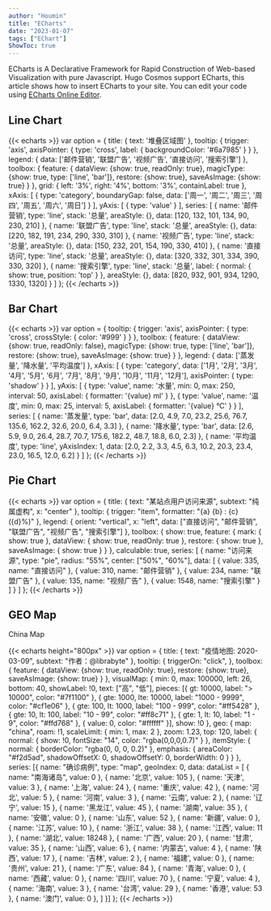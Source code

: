 ```yaml
---
author: "Houmin"
title: "ECharts"
date: "2023-01-07"
tags: ["EChart"]
ShowToc: true
---
```


ECharts is A Declarative Framework for Rapid Construction of Web-based Visualization with pure Javascript. Hugo Cosmos support ECharts, this article shows how to insert ECharts to your site. You can edit your code using [ECharts Online Editor](https://echarts.apache.org/examples/en/editor.html).

## Line Chart

{{< echarts >}}
var option = {
    title: {
        text: '堆叠区域图'
    },
    tooltip: {
        trigger: 'axis',
        axisPointer: {
            type: 'cross',
            label: {
                backgroundColor: '#6a7985'
            }
        }
    },
    legend: {
        data: ['邮件营销', '联盟广告', '视频广告', '直接访问', '搜索引擎']
    },
    toolbox: {
        feature: {
            dataView: {show: true, readOnly: true},
            magicType: {show: true, type: ['line', 'bar']},
            restore: {show: true},
            saveAsImage: {show: true}
        }
    },
    grid: {
        left: '3%',
        right: '4%',
        bottom: '3%',
        containLabel: true
    },
    xAxis: [
        {
            type: 'category',
            boundaryGap: false,
            data: ['周一', '周二', '周三', '周四', '周五', '周六', '周日']
        }
    ],
    yAxis: [
        {
            type: 'value'
        }
    ],
    series: [
        {
            name: '邮件营销',
            type: 'line',
            stack: '总量',
            areaStyle: {},
            data: [120, 132, 101, 134, 90, 230, 210]
        },
        {
            name: '联盟广告',
            type: 'line',
            stack: '总量',
            areaStyle: {},
            data: [220, 182, 191, 234, 290, 330, 310]
        },
        {
            name: '视频广告',
            type: 'line',
            stack: '总量',
            areaStyle: {},
            data: [150, 232, 201, 154, 190, 330, 410]
        },
        {
            name: '直接访问',
            type: 'line',
            stack: '总量',
            areaStyle: {},
            data: [320, 332, 301, 334, 390, 330, 320]
        },
        {
            name: '搜索引擎',
            type: 'line',
            stack: '总量',
            label: {
                normal: {
                    show: true,
                    position: 'top'
                }
            },
            areaStyle: {},
            data: [820, 932, 901, 934, 1290, 1330, 1320]
        }
    ]
};
{{< /echarts >}}

## Bar Chart

{{< echarts >}}
var option = {
    tooltip: {
        trigger: 'axis',
        axisPointer: {
            type: 'cross',
            crossStyle: {
                color: '#999'
            }
        }
    },
    toolbox: {
        feature: {
            dataView: {show: true, readOnly: false},
            magicType: {show: true, type: ['line', 'bar']},
            restore: {show: true},
            saveAsImage: {show: true}
        }
    },
    legend: {
        data: ['蒸发量', '降水量', '平均温度']
    },
    xAxis: [
        {
            type: 'category',
            data: ['1月', '2月', '3月', '4月', '5月', '6月', '7月', '8月', '9月', '10月', '11月', '12月'],
            axisPointer: {
                type: 'shadow'
            }
        }
    ],
    yAxis: [
        {
            type: 'value',
            name: '水量',
            min: 0,
            max: 250,
            interval: 50,
            axisLabel: {
                formatter: '{value} ml'
            }
        },
        {
            type: 'value',
            name: '温度',
            min: 0,
            max: 25,
            interval: 5,
            axisLabel: {
                formatter: '{value} °C'
            }
        }
    ],
    series: [
        {
            name: '蒸发量',
            type: 'bar',
            data: [2.0, 4.9, 7.0, 23.2, 25.6, 76.7, 135.6, 162.2, 32.6, 20.0, 6.4, 3.3]
        },
        {
            name: '降水量',
            type: 'bar',
            data: [2.6, 5.9, 9.0, 26.4, 28.7, 70.7, 175.6, 182.2, 48.7, 18.8, 6.0, 2.3]
        },
        {
            name: '平均温度',
            type: 'line',
            yAxisIndex: 1,
            data: [2.0, 2.2, 3.3, 4.5, 6.3, 10.2, 20.3, 23.4, 23.0, 16.5, 12.0, 6.2]
        }
    ]
};
{{< /echarts >}}

## Pie Chart

{{< echarts >}}
var option = {
    title: {
        text: "某站点用户访问来源",
        subtext: "纯属虚构",
        x: "center"
    },
    tooltip: {
        trigger: "item",
        formatter: "{a} {b} : {c} ({d}%)"
    },
    legend: {
        orient: "vertical",
        x: "left",
        data: ["直接访问", "邮件营销", "联盟广告", "视频广告", "搜索引擎"]
    },
    toolbox: {
        show: true,
        feature: {
            mark: {
                show: true
            },
            dataView: {
                show: true,
                readOnly: true
            },
            restore: {
                show: true
            },
            saveAsImage: {
                show: true
            }
        }
    },
    calculable: true,
    series: [
        {
            name: "访问来源",
            type: "pie",
            radius: "55%",
            center: ["50%", "60%"],
            data: [
                {
                    value: 335,
                    name: "直接访问"
                },
                {
                    value: 310,
                    name: "邮件营销"
                },
                {
                    value: 234,
                    name: "联盟广告"
                },
                {
                    value: 135,
                    name: "视频广告"
                },
                {
                    value: 1548,
                    name: "搜索引擎"
                }
            ]
        }
    ]
};
{{< /echarts >}}

## GEO Map

China Map

{{< echarts height="800px" >}}
var option = {
    title: {
        text: "疫情地图: 2020-03-09",
        subtext: "作者：@librabyte"
    },
    tooltip: {
        triggerOn: "click",
    },
    toolbox: {
        feature: {
            dataView: {show: true, readOnly: true},
            restore: {show: true},
            saveAsImage: {show: true}
        }
    },
    visualMap: {
        min: 0,
        max: 100000,
        left: 26,
        bottom: 40,
        showLabel: !0,
        text: ["高", "低"],
        pieces: [{
            gt: 10000,
            label: "&gt; 10000",
            color: "#7f1100"
        }, {
            gte: 1000,
            lte: 10000,
            label: "1000 - 9999",
            color: "#cf1e06"
        }, {
            gte: 100,
            lt: 1000,
            label: "100 - 999",
            color: "#ff5428"
        }, {
            gte: 10,
            lt: 100,
            label: "10 - 99",
            color: "#ff8c71"
        }, {
            gte: 1,
            lt: 10,
            label: "1 - 9",
            color: "#ffd768"
        }, {
            value: 0,
            color: "#ffffff"
        }],
        show: !0
    },
    geo: {
        map: "china",
        roam: !1,
        scaleLimit: {
            min: 1,
            max: 2
        },
        zoom: 1.23,
        top: 120,
        label: {
            normal: {
                show: !0,
                fontSize: "14",
                color: "rgba(0,0,0,0.7)"
            }
        },
        itemStyle: {
            normal: {
                borderColor: "rgba(0, 0, 0, 0.2)"
            },
            emphasis: {
                areaColor: "#f2d5ad",
                shadowOffsetX: 0,
                shadowOffsetY: 0,
                borderWidth: 0
            }
        }
    },
    series: [{
        name: "确诊病例",
        type: "map",
        geoIndex: 0,
        data: dataList = [
            { name: "南海诸岛", value: 0 }, { name: '北京', value: 105 }, 
            { name: '天津', value: 3 }, { name: '上海', value: 24 }, 
            { name: '重庆', value: 42 }, { name: '河北', value: 5 }, 
            { name: '河南', value: 3 }, { name: '云南', value: 2 }, 
            { name: '辽宁', value: 15 }, { name: '黑龙江', value: 45 }, 
            { name: '湖南', value: 35 }, { name: '安徽', value: 0 }, 
            { name: '山东', value: 52 }, { name: '新疆', value: 0 }, 
            { name: '江苏', value: 10 }, { name: '浙江', value: 38 }, 
            { name: '江西', value: 11 }, { name: '湖北', value: 18248 }, 
            { name: '广西', value: 20 }, { name: '甘肃', value: 35 }, 
            { name: '山西', value: 6 }, { name: '内蒙古', value: 4 }, 
            { name: '陕西', value: 17 }, { name: '吉林', value: 2 }, 
            { name: '福建', value: 0 }, { name: '贵州', value: 21 }, 
            { name: '广东', value: 84 }, { name: '青海', value: 0 }, 
            { name: '西藏', value: 0 }, { name: '四川', value: 70 }, 
            { name: '宁夏', value: 4 }, { name: '海南', value: 3 }, 
            { name: '台湾', value: 29 }, { name: '香港', value: 53 }, 
            { name: '澳门', value: 0 },
        ]
    }]
};
{{< /echarts >}}
